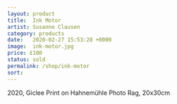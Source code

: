 ```yaml
---
layout: product
title:  Ink Motor
artist: Susanne Clausen
category: products
date:   2020-02-27 15:53:28 +0000
image:  ink-motor.jpg
price: £100
status: sold
permalink: /shop/ink-motor
sort: 
---
```

2020, Giclee Print on Hahnemühle Photo Rag, 20x30cm
